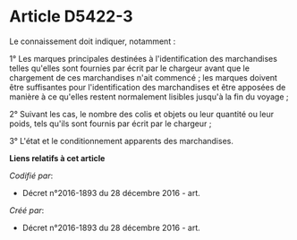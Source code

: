 # Article D5422-3

Le connaissement doit indiquer, notamment :

1° Les marques principales destinées à l'identification des marchandises telles qu'elles sont fournies par écrit par le
chargeur avant que le chargement de ces marchandises n'ait commencé ; les marques doivent être suffisantes pour
l'identification des marchandises et être apposées de manière à ce qu'elles restent normalement lisibles jusqu'à la fin du
voyage ;

2° Suivant les cas, le nombre des colis et objets ou leur quantité ou leur poids, tels qu'ils sont fournis par écrit par le
chargeur ;

3° L'état et le conditionnement apparents des marchandises.

**Liens relatifs à cet article**

_Codifié par_:

  - Décret n°2016-1893 du 28 décembre 2016 - art.

_Créé par_:

  - Décret n°2016-1893 du 28 décembre 2016 - art.
